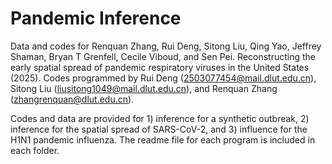 # Pandemic Inference

Data and codes for Renquan Zhang, Rui Deng, Sitong Liu, Qing Yao, Jeffrey Shaman, Bryan T Grenfell, Cecile Viboud, and Sen Pei. Reconstructing the early spatial spread of pandemic respiratory viruses in the United States (2025). Codes programmed by Rui Deng (2503077454@mail.dlut.edu.cn), Sitong Liu (liusitong1049@mail.dlut.edu.cn), and Renquan Zhang (zhangrenquan@dlut.edu.cn).

Codes and data are provided for 1) inference for a synthetic outbreak, 2) inference for the spatial spread of SARS-CoV-2, and 3) influence for the H1N1 pandemic influenza. The readme file for each program is included in each folder.
